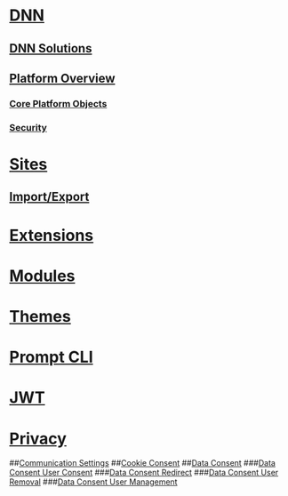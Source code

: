 # [DNN](xref:dnn)
## [DNN Solutions](xref:dnn-overview)
## [Platform Overview](xref:platform-overview-overview)
### [Core Platform Objects](xref:platform-overview-core-objects)
### [Security](xref:platform-overview-security)

# [Sites](xref:sites)
## [Import/Export](xref:import-export)

# [Extensions](xref:extensions)

# [Modules](xref:modules)

# [Themes](xref:themes)

# [Prompt CLI](xref:prompt)

# [JWT](xref:jwt)

# [Privacy](xref:privacy)
##[Communication Settings](xref:privacy-communication-settings)
##[Cookie Consent](xref:cookie-consent)
##[Data Consent](xref:data-consent-overview)
###[Data Consent User Consent](xref:data-consent-user-consent)
###[Data Consent Redirect](xref:data-consent-redirect)
###[Data Consent User Removal](xref:data-consent-user-delete)
###[Data Consent User Management](xref:data-consent-user-management)
